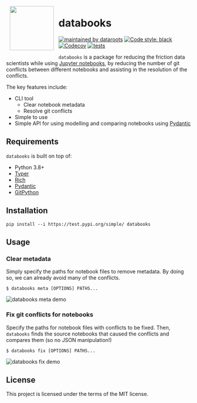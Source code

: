 <img align="left" style="padding: 10px" width="120" height="120" src="https://raw.githubusercontent.com/datarootsio/databooks/main/docs/images/logo.png?token=AKUGIEI3HBAW32EUFUD5AT3BXT6BC">

# databooks
[![maintained by dataroots](https://dataroots.io/maintained.svg)](https://dataroots.io)
[![Code style: black](https://img.shields.io/badge/code%20style-black-000000.svg)](https://github.com/psf/black)
[![Codecov](https://codecov.io/github/datarootsio/databooks/badge.svg?branch=main&service=github)](https://github.com/datarootsio/databooks/actions)
[![tests](https://github.com/datarootsio/databooks/workflows/test/badge.svg?branch=main)](https://github.com/datarootsio/databooks/actions)


`databooks` is a package for reducing the friction data scientists while using [Jupyter
notebooks](https://jupyter.org/), by reducing the number of git conflicts between
different notebooks and assisting in the resolution of the conflicts.

The key features include:

- CLI tool
  - Clear notebook metadata
  - Resolve git conflicts
- Simple to use
- Simple API for using modelling and comparing notebooks using [Pydantic](https://pydantic-docs.helpmanual.io/)

## Requirements

`databooks` is built on top of:
- Python 3.8+
- [Typer](https://typer.tiangolo.com/)
- [Rich](https://rich.readthedocs.io/en/latest/)
- [Pydantic](https://pydantic-docs.helpmanual.io/)
- [GitPython](https://gitpython.readthedocs.io/en/stable/tutorial.html)

## Installation

```
pip install --i https://test.pypi.org/simple/ databooks
```

## Usage

### Clear metadata

Simply specify the paths for notebook files to remove metadata. By doing so, we can 
already avoid many of the conflicts.

```console
$ databooks meta [OPTIONS] PATHS...
```

![databooks meta demo](https://raw.githubusercontent.com/datarootsio/databooks/main/docs/images/databooks-meta.gif?token=AKUGIEOHIY4XVJK2IRRMNRLBYJBEQ)

### Fix git conflicts for notebooks

Specify the paths for notebook files with conflicts to be fixed. Then, `databooks` finds
the source notebooks that caused the conflicts and compares them (so no JSON manipulation!)

```console
$ databooks fix [OPTIONS] PATHS...
```

![databooks fix demo](https://raw.githubusercontent.com/datarootsio/databooks/main/docs/images/databooks-fix.gif?token=AKUGIELRRMXJMU7RSUUGYUDBYJD5G)

## License

This project is licensed under the terms of the MIT license.
